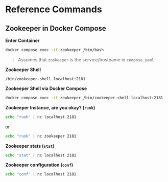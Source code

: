 # Reference Commands


## Zookeeper in Docker Compose

__Enter Container__
```bash
docker compose exec -it zookeeper /bin/bash
```
> Assumes that `zookeeper` is the service/hostname in `compose.yaml`

__Zookeeper Shell__
```
/bin/zookeeper-shell localhost:2181
```

__Zookeeper Shell via Docker Compose__
```bash
docker compose exec -it zookeeper /bin/zookeeper-shell localhost:2181
```

__Zookeeper Instance, are you okay? (`ruok`)__

```bash
echo "ruok" | nc localhost 2181
```
or
```bash
echo "ruok" | nc zookeeper 2181
```

__Zookeeper stats (`stat`)__
```bash
echo "stat" | nc localhost 2181
```

__Zookeeper configuration (`conf`)__
```bash
echo "conf" | nc localhost 2181
```